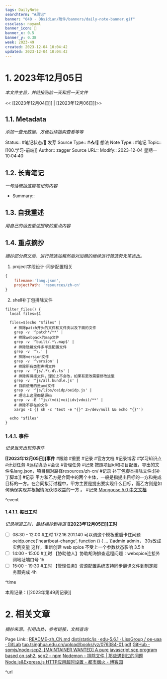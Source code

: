 ```yaml
---
tags: DailyNote
searchterm: "#周记"
banner: "040 - Obsidian/附件/banners/daily-note-banner.gif"
cssclass: noyaml
banner_icon: 💌
banner_x: 0.5
banner_y: 0.38
week: 2023-49
created: 2023-12-04 10:04:42
updated: 2023-12-04 10:04:42
---
```


# 1. 2023年12月05日

_本文件主旨，并链接到前一天和后一天文件_

<< [[2023年12月04日]] | [[2023年12月06日]]>>

## 1.1. Metadata

_添加一些元数据，方便后续搜索查看等等_

Status:: #笔记状态/🌱 发芽
Source Type:: #📥/💭 想法 
Note Type:: #笔记
Topic:: [[00.学习-前端]]
Author:: zagger
Source URL::
Modify:: 2023-12-04 星期一 10:04:40

## 1.2. 长青笔记

_一句话概括这篇笔记的内容_

- Summary::

## 1.3. 自我重述

_用自己的话去重述提取的重点内容_

## 1.4. 重点摘抄

_摘抄部分原文后，进行筛选加粗然后对加粗的继续进行筛选荧光笔选出。_
1. project字段设计-同步配置相关
```js
{
	filename:'lang.json',
	projectPath: 'resources/zh-cn'
}
```
2. shell补丁包排除文件
```shell
filter_files() {
  local files=$1

  files=$(echo "$files" |
    # 排除patch开头的文件和文件夹以及下面的文件
    grep -v '^patch*/**' |
    # 排除webpack的map文件
    grep -v '^built/.*\.map$' |
    # 排除隐藏文件多半是配置文件
    grep -v '^\.' |
    # 排除version文件
    grep -v '^version' |
    # 排除所有类型声明文件
    grep -v '^js/.*\.d\.ts' |
    # 排除库拼接文件，理论上不会改，如果有更改需要修改这里
    grep -v '^js/all.bundle.js' |
    # 目前使用的是umd文件
    grep -v '^js/libs/oeidp/oeidp.js' |
    # 理论上这里都是源码
    grep -v -E '^js/(vdi|voi|idv|vdoi)/**' |
    # 排除不存在的文件
    xargs -I {} sh -c 'test -e "{}" 2>/dev/null && echo "{}"')

  echo "$files"
}

```
### 1.4.1. 事件

_记录当天出现的事件_

**[[2023年12月05日]]事件**
#跟踪 #重要 #记录 #官方文档 #记录博客 #学习知识点 #计划任务 #远程协助 #会议 #管理任务
#记录 按照项目id和项目配置，导出的文件名lang.json，项目相对路径resources/zh-cn/
#记录 补丁包脚本排除文件:[[补丁脚本]]
#记录 甲方和乙方是合同中的两个主体，一般是指提出目标的一方和完成目标的一方。在合同拟订过程中，甲方主要是提出要实现什么目标，而乙方则是如何确保实现并根据情况获取收益的一方 。
#记录 [Mongoose 5.0 中文文档](http://www.mongoosejs.net/docs/api.html#insertmany_insertMany)

^event

#### 1.4.1.1. 每日工时

_记录禅道工时，最终摘抄到禅道_
**[[2023年12月05日]]工时**
- [ ] 08:30 - 12:00 #工时  172.16.201.140 可以调这个模板重启卡住问题oeidp.once('heartbeat-change', function () { ... })admin admin， 30s改成 实例变量 这样，重新创建 web spice 不受上一个参数状态影响 3.5 h
- [ ] 14:00 - 15:00 #工时  【协助他人】协助胡海排查远程问题：webspice连接外网地址端口号 1h
- [ ] 15:00 - 19:30 #工时  【管理任务】资源配置系统支持同步翻译文件到制定服务器完成 4h

^time

本周记录：[[2023年第49周记录]]

# 2. 相关文章

_摘抄来源，引用出处，参考链接，文档查询_

Page Link::
[README-zh\_CN.md](https://github.com/1111mp/nvm-desktop/blob/main/README-zh_CN.md)
[dist/static/js · edu-5.6.1 · LissGroup / oe-uaa · GitLab](http://172.16.203.254/lissgroup/oe-uaa/-/tree/edu-5.6.1/dist/static/js)
[tup.tsinghua.edu.cn/upload/books/yz/076384-01.pdf](http://www.tup.tsinghua.edu.cn/upload/books/yz/076384-01.pdf)
[GitHub - spmjs/node-scp2: [MAINTAINER WANTED] A pure javascript scp program based on ssh2.](https://github.com/spmjs/node-scp2)
[scp2 - npm](https://www.npmjs.com/package/scp2)
[Nodemon - 排除文件 | 那些遇到过的问题](https://qa.1r1g.com/sf/ask/1688400311/)
[Node.js&Express.js HTTP应用超时设置 - 都市烟火 - 博客园](https://www.cnblogs.com/duhuo/articles/4695935.html)

^url
